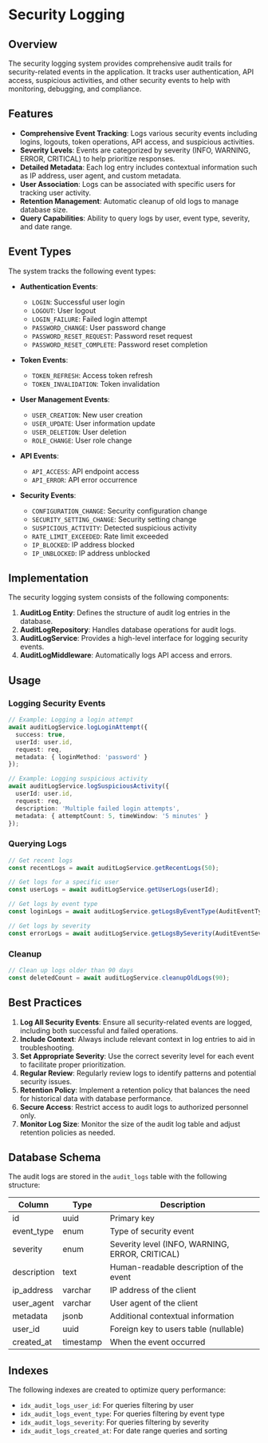 # Security Logging

## Overview

The security logging system provides comprehensive audit trails for security-related events in the application. It tracks user authentication, API access, suspicious activities, and other security events to help with monitoring, debugging, and compliance.

## Features

- **Comprehensive Event Tracking**: Logs various security events including logins, logouts, token operations, API access, and suspicious activities.
- **Severity Levels**: Events are categorized by severity (INFO, WARNING, ERROR, CRITICAL) to help prioritize responses.
- **Detailed Metadata**: Each log entry includes contextual information such as IP address, user agent, and custom metadata.
- **User Association**: Logs can be associated with specific users for tracking user activity.
- **Retention Management**: Automatic cleanup of old logs to manage database size.
- **Query Capabilities**: Ability to query logs by user, event type, severity, and date range.

## Event Types

The system tracks the following event types:

- **Authentication Events**:
  - `LOGIN`: Successful user login
  - `LOGOUT`: User logout
  - `LOGIN_FAILURE`: Failed login attempt
  - `PASSWORD_CHANGE`: User password change
  - `PASSWORD_RESET_REQUEST`: Password reset request
  - `PASSWORD_RESET_COMPLETE`: Password reset completion

- **Token Events**:
  - `TOKEN_REFRESH`: Access token refresh
  - `TOKEN_INVALIDATION`: Token invalidation

- **User Management Events**:
  - `USER_CREATION`: New user creation
  - `USER_UPDATE`: User information update
  - `USER_DELETION`: User deletion
  - `ROLE_CHANGE`: User role change

- **API Events**:
  - `API_ACCESS`: API endpoint access
  - `API_ERROR`: API error occurrence

- **Security Events**:
  - `CONFIGURATION_CHANGE`: Security configuration change
  - `SECURITY_SETTING_CHANGE`: Security setting change
  - `SUSPICIOUS_ACTIVITY`: Detected suspicious activity
  - `RATE_LIMIT_EXCEEDED`: Rate limit exceeded
  - `IP_BLOCKED`: IP address blocked
  - `IP_UNBLOCKED`: IP address unblocked

## Implementation

The security logging system consists of the following components:

1. **AuditLog Entity**: Defines the structure of audit log entries in the database.
2. **AuditLogRepository**: Handles database operations for audit logs.
3. **AuditLogService**: Provides a high-level interface for logging security events.
4. **AuditLogMiddleware**: Automatically logs API access and errors.

## Usage

### Logging Security Events

```typescript
// Example: Logging a login attempt
await auditLogService.logLoginAttempt({
  success: true,
  userId: user.id,
  request: req,
  metadata: { loginMethod: 'password' }
});

// Example: Logging suspicious activity
await auditLogService.logSuspiciousActivity({
  userId: user.id,
  request: req,
  description: 'Multiple failed login attempts',
  metadata: { attemptCount: 5, timeWindow: '5 minutes' }
});
```

### Querying Logs

```typescript
// Get recent logs
const recentLogs = await auditLogService.getRecentLogs(50);

// Get logs for a specific user
const userLogs = await auditLogService.getUserLogs(userId);

// Get logs by event type
const loginLogs = await auditLogService.getLogsByEventType(AuditEventType.LOGIN);

// Get logs by severity
const errorLogs = await auditLogService.getLogsBySeverity(AuditEventSeverity.ERROR);
```

### Cleanup

```typescript
// Clean up logs older than 90 days
const deletedCount = await auditLogService.cleanupOldLogs(90);
```

## Best Practices

1. **Log All Security Events**: Ensure all security-related events are logged, including both successful and failed operations.
2. **Include Context**: Always include relevant context in log entries to aid in troubleshooting.
3. **Set Appropriate Severity**: Use the correct severity level for each event to facilitate proper prioritization.
4. **Regular Review**: Regularly review logs to identify patterns and potential security issues.
5. **Retention Policy**: Implement a retention policy that balances the need for historical data with database performance.
6. **Secure Access**: Restrict access to audit logs to authorized personnel only.
7. **Monitor Log Size**: Monitor the size of the audit log table and adjust retention policies as needed.

## Database Schema

The audit logs are stored in the `audit_logs` table with the following structure:

| Column      | Type         | Description                                |
|-------------|--------------|--------------------------------------------|
| id          | uuid         | Primary key                                |
| event_type  | enum         | Type of security event                     |
| severity    | enum         | Severity level (INFO, WARNING, ERROR, CRITICAL) |
| description | text         | Human-readable description of the event    |
| ip_address  | varchar      | IP address of the client                   |
| user_agent  | varchar      | User agent of the client                   |
| metadata    | jsonb        | Additional contextual information          |
| user_id     | uuid         | Foreign key to users table (nullable)      |
| created_at  | timestamp    | When the event occurred                    |

## Indexes

The following indexes are created to optimize query performance:

- `idx_audit_logs_user_id`: For queries filtering by user
- `idx_audit_logs_event_type`: For queries filtering by event type
- `idx_audit_logs_severity`: For queries filtering by severity
- `idx_audit_logs_created_at`: For date range queries and sorting 